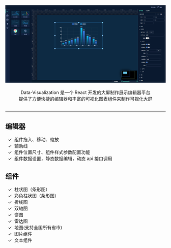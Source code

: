<div align="center">

<img src="./2022-7-16.png"  >
</br></br>
Data-Visualization 是一个 React 开发的大屏制作展示编辑器平台</br>
提供了方便快捷的编辑器和丰富的可视化图表组件来制作可视化大屏
</br></br>
</div>

---

## 编辑器

&nbsp;&nbsp;✓&nbsp; 组件拖入、移动、缩放 </br>
&nbsp;&nbsp;✓&nbsp; 辅助线 </br>
&nbsp;&nbsp;✓&nbsp; 组件位置尺寸、组件样式参数配置功能 </br>
&nbsp;&nbsp;✓&nbsp; 组件数据设置，静态数据编辑，动态 api 接口调用</br>

## 组件

&nbsp;&nbsp;✓&nbsp; 柱状图（条形图） </br>
&nbsp;&nbsp;✓&nbsp; 彩色柱状图（条形图） </br>
&nbsp;&nbsp;✓&nbsp; 折线图 </br>
&nbsp;&nbsp;✓&nbsp; 双轴图</br>
&nbsp;&nbsp;✓&nbsp; 饼图</br>
&nbsp;&nbsp;✓&nbsp; 雷达图</br>
&nbsp;&nbsp;✓&nbsp; 地图(支持全国所有省市)</br>
&nbsp;&nbsp;✓&nbsp; 图片组件</br>
&nbsp;&nbsp;✓&nbsp; 文本组件</br>
